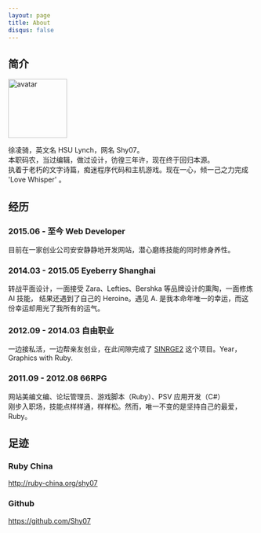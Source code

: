 ```yaml
---
layout: page
title: About
disqus: false
---
```


## 简介

<img src="https://s.gravatar.com/avatar/2c10bae9c5a107139f3f8085a37da265?s=500"
  height="120" width="120" alt="avatar"/>

徐凌骑，英文名 HSU Lynch，网名 Shy07。  
本职码农，当过编辑，做过设计，彷徨三年许，现在终于回归本源。  
执着于老朽的文字诗篇，痴迷程序代码和主机游戏。现在一心，倾一己之力完成 'Love Whisper' 。

## 经历

### 2015.06 - 至今 Web Developer

目前在一家创业公司安安静静地开发网站，潜心磨练技能的同时修身养性。

### 2014.03 - 2015.05 Eyeberry Shanghai

转战平面设计，一面接受 Zara、Lefties、Bershka 等品牌设计的熏陶，一面修炼 AI 技能，
结果还遇到了自己的 Heroine。遇见 A. 是我本命年唯一的幸运，而这份幸运却用光了我所有的运气。

### 2012.09 - 2014.03 自由职业

一边接私活，一边帮亲友创业，在此间隙完成了 [SINRGE2][] 这个项目。Year，Graphics with Ruby.

### 2011.09 - 2012.08 66RPG

网站美编文编、论坛管理员、游戏脚本（Ruby）、PSV 应用开发（C#）  
刚步入职场，技能点样样通，样样松。然而，唯一不变的是坚持自己的最爱，Ruby。

## 足迹

### Ruby China

http://ruby-china.org/shy07

### Github

https://github.com/Shy07


[SINRGE2]:   https://github.com/Shy07/SINRGE2  "SINRGE2"